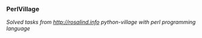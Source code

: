 ### PerlVillage

*Solved tasks from http://rosalind.info python-village with perl programming language*
